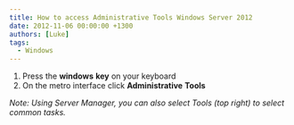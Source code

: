 ```yaml
---
title: How to access Administrative Tools Windows Server 2012
date: 2012-11-06 00:00:00 +1300
authors: [Luke]
tags:
  - Windows
---
```


  1. Press the **windows** **key** on your keyboard
  2. On the metro interface click **Administrative** **Tools**

_Note: Using Server Manager, you can also select Tools (top right) to select common tasks._

